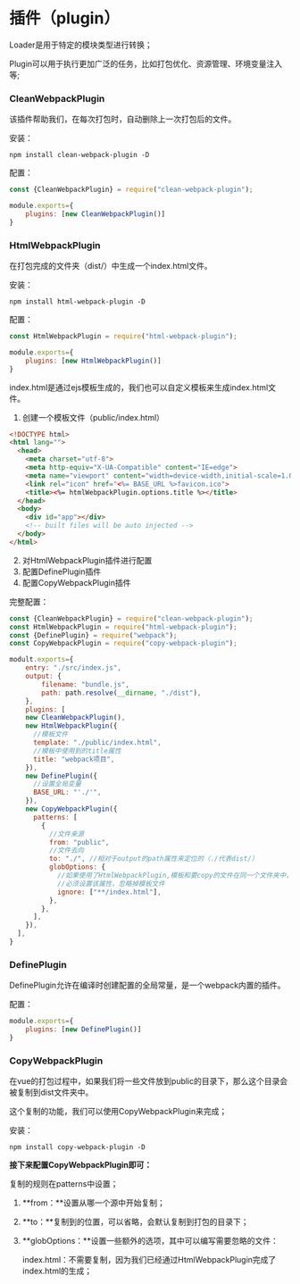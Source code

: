 
# 插件（plugin）


Loader是用于特定的模块类型进行转换；



Plugin可以用于执行更加广泛的任务，比如打包优化、资源管理、环境变量注入等;



### **CleanWebpackPlugin**


该插件帮助我们，在每次打包时，自动删除上一次打包后的文件。



安装：



```plain
npm install clean-webpack-plugin -D
```



配置：



```javascript
const {CleanWebpackPlugin} = require("clean-webpack-plugin");

module.exports={
    plugins: [new CleanWebpackPlugin()]
}
```



### HtmlWebpackPlugin


在打包完成的文件夹（dist/）中生成一个index.html文件。



安装：



```plain
npm install html-webpack-plugin -D
```



配置：



```javascript
const HtmlWebpackPlugin = require("html-webpack-plugin");

module.exports={
    plugins: [new HtmlWebpackPlugin()]
}
```



index.html是通过ejs模板生成的，我们也可以自定义模板来生成index.html文件。



1.  创建一个模板文件（public/index.html） 

```html
<!DOCTYPE html>
<html lang="">
  <head>
    <meta charset="utf-8">
    <meta http-equiv="X-UA-Compatible" content="IE=edge">
    <meta name="viewport" content="width=device-width,initial-scale=1.0">
    <link rel="icon" href="<%= BASE_URL %>favicon.ico">
    <title><%= htmlWebpackPlugin.options.title %></title>
  </head>
  <body>
    <div id="app"></div>
    <!-- built files will be auto injected -->
  </body>
</html>
```

 

2.  对HtmlWebpackPlugin插件进行配置 
3.  配置DefinePlugin插件 
4.  配置CopyWebpackPlugin插件 



完整配置：



```javascript
const {CleanWebpackPlugin} = require("clean-webpack-plugin");
const HtmlWebpackPlugin = require("html-webpack-plugin");
const {DefinePlugin} = require("webpack");
const CopyWebpackPlugin = require("copy-webpack-plugin");

modult.exports={
    entry: "./src/index.js",
    output: {
        filename: "bundle.js",
        path: path.resolve(__dirname, "./dist"),
    },
    plugins: [
    new CleanWebpackPlugin(),
    new HtmlWebpackPlugin({
      //模板文件
      template: "./public/index.html",
      //模板中使用到的title属性
      title: "webpack项目",
    }),
    new DefinePlugin({
      //设置全局变量
      BASE_URL: "'./'",
    }),
    new CopyWebpackPlugin({
      patterns: [
        {
          //文件来源
          from: "public",
          //文件去向
          to: "./", //相对于output的path属性来定位的（./代表dist/）
          globOptions: {
            //如果使用了HtmlWebpackPlugin,模板和要copy的文件在同一个文件夹中，
            //必须设置该属性，忽略掉模板文件
            ignore: ["**/index.html"],
          },
        },
      ],
    }),
  ],
}
```



### **DefinePlugin**


DefinePlugin允许在编译时创建配置的全局常量，是一个webpack内置的插件。



配置：



```javascript
module.exports={
    plugins: [new DefinePlugin()]
}
```



### **CopyWebpackPlugin**


在vue的打包过程中，如果我们将一些文件放到public的目录下，那么这个目录会被复制到dist文件夹中。



这个复制的功能，我们可以使用CopyWebpackPlugin来完成；



安装：



```plain
npm install copy-webpack-plugin -D
```



**接下来配置CopyWebpackPlugin即可：**



复制的规则在patterns中设置；



1. **from：**设置从哪一个源中开始复制；
2. **to：**复制到的位置，可以省略，会默认复制到打包的目录下；
3. **globOptions：**设置一些额外的选项，其中可以编写需要忽略的文件：



	index.html：不需要复制，因为我们已经通过HtmlWebpackPlugin完成了index.html的生成；
